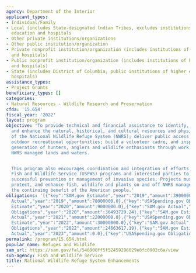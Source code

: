 ```yaml
---
agency: Department of the Interior
applicant_types:
- Individual/Family
- Local (includes State-designated lndian Tribes, excludes institutions of higher
  education and hospitals
- Other private institutions/organizations
- Other public institution/organization
- Private nonprofit institution/organization (includes institutions of higher education
  and hospitals)
- Public nonprofit institution/organization (includes institutions of higher education
  and hospitals)
- State (includes District of Columbia, public institutions of higher education and
  hospitals)
assistance_types:
- Project Grants
beneficiary_types: []
categories:
- Natural Resources - Wildlife Research and Preservation
cfda: '15.654'
fiscal_year: '2022'
layout: program
objective: 'To provide technical and financial assistance to identify, conserve, manage,
  and enhance the natural, historical, and cultural resources and physical infrastructure
  of the National Wildlife Refuge System (NWRS); deliver public access and high-quality
  outdoor recreational opportunities; build a volunteer cadre, and inspire the next
  generation of hunters, anglers and wildlife enthusiasts through work on and off
  NWRS managed lands and waters.


  This program also encourages coordination and integration of efforts between U.S.
  Fish and Wildlife Service (USFWS) programs and interested parties to accomplish
  successful prevention or management of invasive species. Projects must conserve,
  protect, and enhance fish, wildlife and plants on and off NWRS managed lands for
  the continuing benefit of the American people.'
obligations: '[{"key":"SAM.gov Estimate","year":"2019","amount":3900000.0},{"key":"SAM.gov
  Actual","year":"2019","amount":78000000.0},{"key":"USASpending.gov Obligations","year":"2019","amount":77738123.6},{"key":"SAM.gov
  Estimate","year":"2020","amount":9000000.0},{"key":"SAM.gov Actual","year":"2020","amount":36496000.0},{"key":"USASpending.gov
  Obligations","year":"2020","amount":36493729.24},{"key":"SAM.gov Estimate","year":"2021","amount":40000000.0},{"key":"SAM.gov
  Actual","year":"2021","amount":22000000.0},{"key":"USASpending.gov Obligations","year":"2021","amount":22112421.29},{"key":"SAM.gov
  Estimate","year":"2022","amount":30000000.0},{"key":"SAM.gov Actual","year":"2022","amount":24663617.0},{"key":"USASpending.gov
  Obligations","year":"2022","amount":24663617.19},{"key":"SAM.gov Estimate","year":"2023","amount":24999998.0},{"key":"SAM.gov
  Actual","year":"2023","amount":0.0},{"key":"USASpending.gov Obligations","year":"2023","amount":14944785.16}]'
permalink: /program/15.654.html
popular_name: Refuges and Wildlife
sam_url: https://sam.gov/fal/546900ff5f52459296029e8fc8902c6a/view
sub-agency: Fish and Wildlife Service
title: National Wildlife Refuge System Enhancements
---
```

